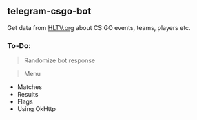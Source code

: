 ## telegram-csgo-bot
Get data from [HLTV.org](https://HLTV.org/) about CS:GO events, teams, players etc.
### To-Do:
> Randomize bot response

> Menu

- Matches
- Results
- Flags
- Using OkHttp
